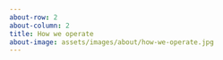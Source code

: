 ```yaml
---
about-row: 2
about-column: 2
title: How we operate
about-image: assets/images/about/how-we-operate.jpg
---
```

